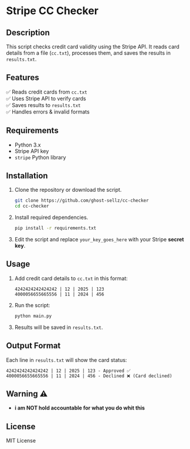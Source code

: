 # Stripe CC Checker

## Description
This script checks credit card validity using the Stripe API. It reads card details from a file (`cc.txt`), processes them, and saves the results in `results.txt`.

## Features
✅ Reads credit cards from `cc.txt`  
✅ Uses Stripe API to verify cards  
✅ Saves results to `results.txt`  
✅ Handles errors & invalid formats  

## Requirements
- Python 3.x
- Stripe API key
- `stripe` Python library

## Installation
1. Clone the repository or download the script.
   ```bash
   git clone https://github.com/ghost-sellz/cc-checker
   cd cc-checker
   ```

2. Install required dependencies.
   ```bash
   pip install -r requirements.txt
   ```

3. Edit the script and replace `your_key_goes_here` with your Stripe **secret key**.

## Usage
1. Add credit card details to `cc.txt` in this format:
   ```
   4242424242424242 | 12 | 2025 | 123
   4000056655665556 | 11 | 2024 | 456
   ```
2. Run the script:
   ```bash
   python main.py
   ```
3. Results will be saved in `results.txt`.

## Output Format
Each line in `results.txt` will show the card status:
```
4242424242424242 | 12 | 2025 | 123 - Approved ✅
4000056655665556 | 11 | 2024 | 456 - Declined ❌ (Card declined)
```

## Warning ⚠️
- **i am NOT hold accountable for what you do whit this**

## License
MIT License

